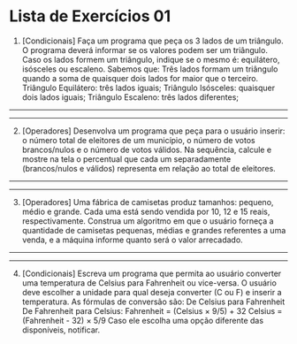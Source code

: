 # Lista de Exercícios 01

1. [Condicionais] Faça um programa que peça os 3 lados de um triângulo. 
O programa deverá informar se os valores podem ser um triângulo. 
Caso os lados formem um triângulo, indique se o mesmo é: equilátero, isósceles ou escaleno. 
Sabemos que: Três lados formam um triângulo quando a soma de quaisquer dois lados for maior que o terceiro. 
Triângulo Equilátero: três lados iguais;
Triângulo Isósceles: quaisquer dois lados iguais;
Triângulo Escaleno: três lados diferentes;

---
---

2. [Operadores] Desenvolva um programa que peça para o usuário inserir: o número total de eleitores de um município, 
o número de votos brancos/nulos e o número de votos válidos. 
Na sequência, calcule e mostre na tela o percentual que cada um separadamente (brancos/nulos e válidos)
representa em relação ao total de eleitores.

---
---

3. [Operadores] Uma fábrica de camisetas produz tamanhos: pequeno, médio e grande. 
Cada uma está sendo vendida por 10, 12 e 15 reais, respectivamente. 
Construa um algoritmo em que o usuário forneça a quantidade de camisetas pequenas, médias e grandes referentes a uma venda, 
e a máquina informe quanto será o valor arrecadado.

---
---

4. [Condicionais] Escreva um programa que permita ao usuário converter uma temperatura de Celsius para Fahrenheit ou vice-versa. 
O usuário deve escolher a unidade para qual deseja converter (C ou F) e inserir a temperatura. 
As fórmulas de conversão são:
De Celsius para Fahrenheit			De Fahrenheit para Celsius:
Fahrenheit = (Celsius × 9/5) + 32		Celsius = (Fahrenheit - 32) × 5/9
Caso ele escolha uma opção diferente das disponíveis, notificar.
